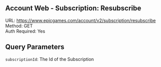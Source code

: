## Account Web - Subscription: Resubscribe

URL: https://www.epicgames.com/account/v2/subscription/resubscribe \
Method: GET \
Auth Required: Yes

## Query Parameters

`subscriptionId`: The Id of the Subscription
